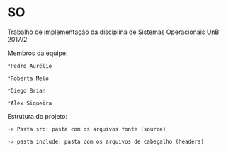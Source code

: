 # SO
Trabalho de implementação da disciplina de Sistemas Operacionais UnB 2017/2

Membros da equipe:

	*Pedro Aurélio

	*Roberta Melo

	*Diego Brian

	*Alex Siqueira

Estrutura do projeto:

	-> Pasta src: pasta com os arquivos fonte (source)

	-> pasta include: pasta com os arquivos de cabeçalho (headers)
